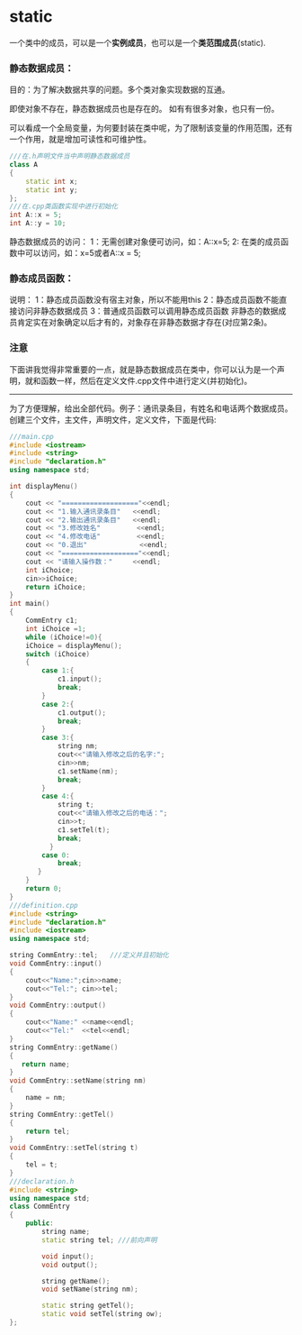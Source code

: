 # static

一个类中的成员，可以是一个**实例成员**，也可以是一个**类范围成员**(static).

### 静态数据成员：

目的：为了解决数据共享的问题。多个类对象实现数据的互通。

即使对象不存在，静态数据成员也是存在的。
如有有很多对象，也只有一份。

可以看成一个全局变量，为何要封装在类中呢，为了限制该变量的作用范围，还有一个作用，就是增加可读性和可维护性。

```c++
///在.h声明文件当中声明静态数据成员
class A
{
	static int x;
	static int y;
};
///在.cpp类函数实现中进行初始化
int A::x = 5;
int A::y = 10;
```

静态数据成员的访问：
1：无需创建对象便可访问，如：A::x=5;
2:  在类的成员函数中可以访问，如：x=5或者A::x = 5;

### 静态成员函数：

说明：
1：静态成员函数没有宿主对象，所以不能用this
2：静态成员函数不能直接访问非静态数据成员
3：普通成员函数可以调用静态成员函数
非静态的数据成员肯定实在对象确定以后才有的，对象存在非静态数据才存在(对应第2条)。

### 注意

下面讲我觉得非常重要的一点，就是静态数据成员在类中，你可以认为是一个声明，就和函数一样，然后在定义文件.cpp文件中进行定义(并初始化)。

---

为了方便理解，给出全部代码。例子：通讯录条目，有姓名和电话两个数据成员。创建三个文件，主文件，声明文件，定义文件，下面是代码:

```c++
///main.cpp
#include <iostream>
#include <string>
#include "declaration.h"
using namespace std;

int displayMenu()
{
    cout << "==================="<<endl;
    cout << "1.输入通讯录条目"   <<endl;
    cout << "2.输出通讯录条目"   <<endl;
    cout << "3.修改姓名"         <<endl;
    cout << "4.修改电话"         <<endl;
    cout << "0.退出"             <<endl;
    cout << "==================="<<endl;
    cout << "请输入操作数："     <<endl;
    int iChoice;
    cin>>iChoice;
    return iChoice;
}
int main()
{
    CommEntry c1;
    int iChoice =1;
    while (iChoice!=0){
    iChoice = displayMenu();
    switch (iChoice)
    {
        case 1:{
            c1.input();
            break;
        }
        case 2:{
            c1.output();
            break;
        }
        case 3:{
            string nm;
            cout<<"请输入修改之后的名字:";
            cin>>nm;
            c1.setName(nm);
            break;
        }
        case 4:{
            string t;
            cout<<"请输入修改之后的电话：";
            cin>>t;
            c1.setTel(t);
            break;
          }
        case 0:
            break;
       }
    }
    return 0;
}
///definition.cpp
#include <string>
#include "declaration.h"
#include <iostream>
using namespace std;

string CommEntry::tel;   ///定义并且初始化
void CommEntry::input()
{
    cout<<"Name:";cin>>name;
    cout<<"Tel:"; cin>>tel;
}
void CommEntry::output()
{
    cout<<"Name:" <<name<<endl;
    cout<<"Tel:"  <<tel<<endl;
}
string CommEntry::getName()
{
   return name;
}
void CommEntry::setName(string nm)
{
    name = nm;
}
string CommEntry::getTel()
{
    return tel;
}
void CommEntry::setTel(string t)
{
    tel = t;
}
///declaration.h
#include <string>
using namespace std;
class CommEntry
{
    public:
        string name;
        static string tel; ///前向声明

        void input();
        void output();

        string getName();
        void setName(string nm);

        static string getTel();
        static void setTel(string ow);
};


```




















